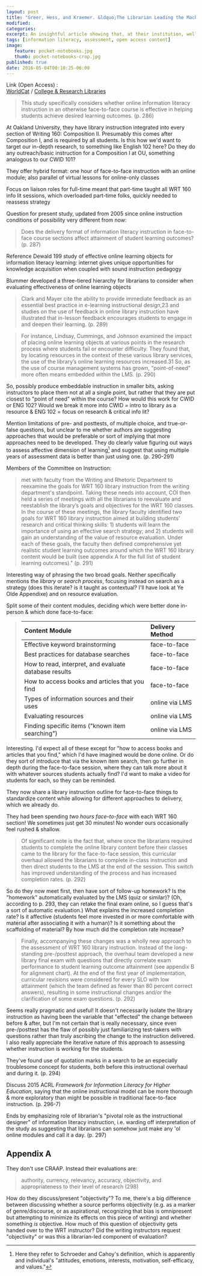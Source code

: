 ```yaml
---
layout: post
title: "Greer, Hess, and Kraemer. &ldquo;The Librarian Leading the Machine: a Reassessment of Library Instruction Methods.&rdquo; 2016." <i class="ai ai-open-access"></i>
modified:
categories: 
excerpt: An insightful article showing that, at their institution, well-planned infolit instruction modules make for basically equivalent student success rates. <i class="ai ai-open-access"></i>
tags: [information literacy, assessment, open access content]
image:
   feature: pocket-notebooks.jpg
   thumb: pocket-notebooks-crop.jpg
published: true
date: 2016-05-04T00:10:25-06:00
---
```

Link (Open Access) :  
[WorldCat](http://www.worldcat.org/oclc/6032308716) / [College & Research Libraries](
http://crl.acrl.org/content/77/3/286) <i class="ai ai-open-access"></i>  

> This study specifically considers whether online information literacy instruction in an otherwise face-to-face course is effective in helping students achieve desired learning outcomes. (p. 286)  

At Oakland University, they have library instruction integrated into every section of Writing 160: Composition II. Presumably this comes after Composition I, and is required by all students. Is this how we'd want to target our in-depth research, to something like English 102 here? Do they do any outreach/basic instruction for a Composition I at OU, something analogous to our CWID 101?  

They offer hybrid format: one hour of face-to-face instruction with an online module; also parallel of virtual lessons for online-only classes    

Focus on liaison roles for full-time meant that part-time taught all WRT 160 info lit sessions, which overloaded part-time folks, quickly needed to reassess strategy  

Question for present study, updated from 2005 since online instruction conditions of possibility very different from now:  

> Does the delivery format of information literacy instruction in face-to-face course sections affect attainment of student learning outcomes? (p. 287)   

Reference Dewald 199 study of effective online learning objects for information literacy learning: internet gives unique opportunities for knowledge acquisition when coupled with sound instruction pedagogy  

Blummer developed a three-tiered hierarchy for librarians to consider when evaluating effectiveness of online learning objects   

> Clark and Mayer cite the ability to provide immediate feedback as an essential best practice in e-learning instructional design,23 and studies on the use of feedback in online library instruction have illustrated that in-lesson feedback encourages students to engage in and deepen their learning. (p. 289)   

> For instance, Lindsay, Cummings, and Johnson examined the impact of placing online learning objects at various points in the research process where students fail or encounter difficulty. They found that, by locating resources in the context of these various library services, the use of the library’s online learning resources increased.31 So, as the use of course management systems has grown, “point-of-need” more often means embedded within the LMS. (p. 290)  

So, possibly produce embeddable instruction in smaller bits, asking instructors to place them not at all a single point, but rather that they are put closest to "point of need" within the course? How would this work for CWID or ENG 102? Would we break it more into CWID = intro to library as a resource & ENG 102 = focus on research & critical info lit?  

Mention limitations of pre- and posttests, of multiple choice, and true-or-false questions, but unclear to me whether authors are suggesting approaches that would be preferable or sort of implying that more approaches need to be developed. They do clearly value figuring out ways to assess affective dimension of learning[^soc] and suggest that using multiple years of assessment data is better than just using one. (p. 290-291)  

[^soc]: Here they refer to Schroeder and Cahoy's definition, which is apparently and individual's "attitudes, emotions, interests, motivation, self-efficacy, and values." 

Members of the Committee on Instruction:  

> met with faculty from the Writing and Rhetoric Department to reexamine the goals for WRT 160 library instruction from the writing department's standpoint. Taking these needs into account, COI then held a series of meetings with all the librarians to reevaluate and reestablish the library’s goals and objectives for the WRT 160 classes. In the course of these meetings, the library faculty identified two goals for WRT 160 library instruction aimed at building students’ research and critical thinking skills: 1) students will learn the importance of using an effective search strategy; and 2) students will gain an understanding of the value of resource evaluation. Under each of these goals, the faculty then defined comprehensive yet realistic student learning outcomes around which the WRT 160 library content would be built (see appendix A for the full list of student learning outcomes)." (p. 291)    

Interesting way of phrasing the two broad goals. Neither specifically mentions the _library_ or _search process_, focusing instead on search as a strategy (does this iterate? is it taught as contextual? I'll have look at Ye Olde Appendixe) and on resource evaluation.    

Split some of their content modules, deciding which were better done in-person & which done face-to-face:  

> | Content Module | Delivery Method |   
> |:---|:---|  
> | Effective keyword brainstorming | face-to-face |  
> | Best practices for database searches | face-to-face |  
> | How to read, interpret, and evaluate database results | face-to-face |  
> | How to access books and articles that you find | face-to-face |  
> | Types of information sources and their uses | online via LMS |  
> | Evaluating resources | online via LMS |  
> | Finding specific items ("known item searching") | online via LMS |   

Interesting. I'd expect all of these except for "how to access books and articles that you find," which I'd have imagined would be done online. Or do they sort of introduce that via the known item search, then go further in depth during the face-to-face session, where they can talk more about it with whatever sources students actually find? I'd want to make a video for students for each, so they can be reminded.  

They now share a library instruction outline for face-to-face things to standardize content while allowing for different approaches to delivery, which we already do.  

They had been spending _two hours face-to-face_ with each WRT 160 section! We sometimes just get 30 minutes! No wonder ours occasionally feel rushed & shallow.   

> Of significant note is the fact that, where once the librarians required students to complete the online library content before their classes came to the library for the face-to-face session, this curricular overhaul allowed the librarians to complete in-class instruction and then direct students to the LMS at the end of the session. This switch has improved understanding of the process and has increased completion rates. (p. 292)  

So do they now meet first, then have sort of follow-up homework? Is the "homework" automatically evaluated by the LMS (quiz or similar)? (Oh, according to p. 293, they can retake the final exam online, so I guess that's a sort of automatic evaluation.) What explains the increased completion rate? Is it affective (students feel more invested in or more comfortable with material after associating it with a human)? Is it something about the scaffolding of material? By how much did the completion rate increase?   

> Finally, accompanying these changes was a wholly new approach to the assessment of WRT 160 library instruction. Instead of the long-standing pre-/posttest approach, the overhaul team developed a new library final exam with questions that directly correlate exam performance to student learning outcome attainment (see appendix B for alignment chart). At the end of the first year of implementation, curricular revisions were considered for every SLO with low attainment (which the team defined as fewer than 80 percent correct answers), resulting in some instructional changes and/or the clarification of some exam questions. (p. 292)  

Seems really pragmatic and useful! It doesn't necessarily isolate the library instruction as having been the variable that "effected" the change between before & after, but I'm not certain that is really necessary, since even pre-/posttest has the flaw of possibly just familiarizing test-takers with questions rather than truly ascribing the change to the instruction delivered. I also really appreciate the iterative nature of this approach to assessing whether instruction is working for the students.   

They've found use of quotation marks in a search to be an especially troublesome concept for students, both before this instructional overhaul and during it. (p. 294)   

Discuss 2015 ACRL _Framework for Information Literacy for Higher Education_, saying that the online instructional model can be more thorough & more exploratory than might be possible in traditional face-to-face instruction. (p. 296-7)  

Ends by emphasizing role of librarian's "pivotal role as the instructional designer" of information literacy instruction, i.e. warding off interpretation of the study as suggesting that librarians can somehow just make any 'ol online modules and call it a day. (p. 297) 

## Appendix A  

They don't use CRAAP. Instead their evaluations are: 

> authority, currency, relevancy, accuracy, objectivity, and appropriateness to their level of research (298)  

How do they discuss/present "objectivity"? To me, there's a big difference between discussing whether a source performs objectivity (e.g. as a marker of genre/discourse, or as aspirational, recognizing that bias is omnipresent but attempting to minimize its effects on this piece of writing) and whether something _is_ objective. How much of this question of objectivity gets handed over to the WRT instructor? Did the writing instructors request "objectivity" or was this a librarian-led component of evaluation?   
